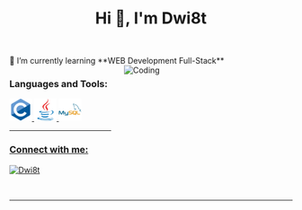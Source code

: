 <h1 align="center">Hi 👋, I'm Dwi8t</h1>
<p align="left"> <a href="https://twitter.com/" target="blank"><img src="https://img.shields.io/twitter/follow/?logo=twitter&style=for-the-badge" alt="" /></a> </p>
🌱 I’m currently learning **WEB Development Full-Stack**
<img align="right" alt="Coding" width="300" src="https://i.pinimg.com/originals/81/17/8b/81178b47a8598f0c81c4799f2cdd4057.gif">
<br>
<h3 align="left">Languages and Tools:</h3>
<p align="left"> <a href="https://www.cprogramming.com/" target="_blank" rel="noreferrer"> <img src="https://raw.githubusercontent.com/devicons/devicon/master/icons/c/c-original.svg" alt="c" width="40" height="40"/> </a><a href="https://www.java.com" target="_blank" rel="noreferrer"> <img src="https://raw.githubusercontent.com/devicons/devicon/master/icons/java/java-original.svg" alt="java" width="40" height="40"/><a href="https://www.mysql.com/" target="_blank" rel="noreferrer"> <img src="https://raw.githubusercontent.com/devicons/devicon/master/icons/mysql/mysql-original-wordmark.svg" alt="mysql" width="40" height="40"/> 
<hr width="36%" >
<h3 align="left">Connect with me:</h3>
<p align="left">
<a href="https://discordapp.com/users/752009502450253835" target="blank"><img align="center" src="https://yt3.googleusercontent.com/Ws_BpAWD46mOjCW3XCnsZ0YmghW-6fhMf6d9pvCvb4g8JJftgvL54039U1mgh31OchR4ApMTezc=s900-c-k-c0x00ffffff-no-rj" alt="Dwi8t" height="30" width="40" /></a>
</p>
<br>


------
